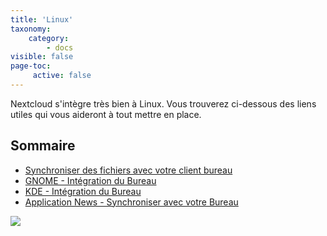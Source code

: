```yaml
---
title: 'Linux'
taxonomy:
    category:
        - docs
visible: false
page-toc:
     active: false
---
```


 Nextcloud s'intègre très bien à Linux. Vous trouverez ci-dessous des liens utiles qui vous aideront à tout mettre en place.

 ## Sommaire
 - [Synchroniser des fichiers avec votre client bureau](desktop-sync-client)
 - [GNOME - Intégration du Bureau](gnome-desktop-integration)
 - [KDE - Intégration du Bureau](kde-desktop-integration)
 - [Application News - Synchroniser avec votre Bureau](news-app-syncing)

 ![](Tux.png)
